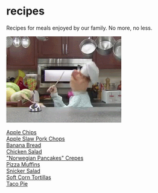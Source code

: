 recipes
=======
Recipes for meals enjoyed by our family. No more, no less.

![chef](chef.gif?raw=true, "Swedish Chef")

[Apple Chips](apple-chips.md)  
[Apple Slaw Pork Chops](apple-slaw.md)  
[Banana Bread](banana-bread.md)  
[Chicken Salad](chicken-salad.md)  
["Norwegian Pancakes" Crepes](norwegian-pancakes.md)  
[Pizza Muffins](pizza-muffins.md)  
[Snicker Salad](snicker-salad.md)  
[Soft Corn Tortillas](soft-corn-tortillas.md)  
[Taco Pie](taco-pie.md)  
